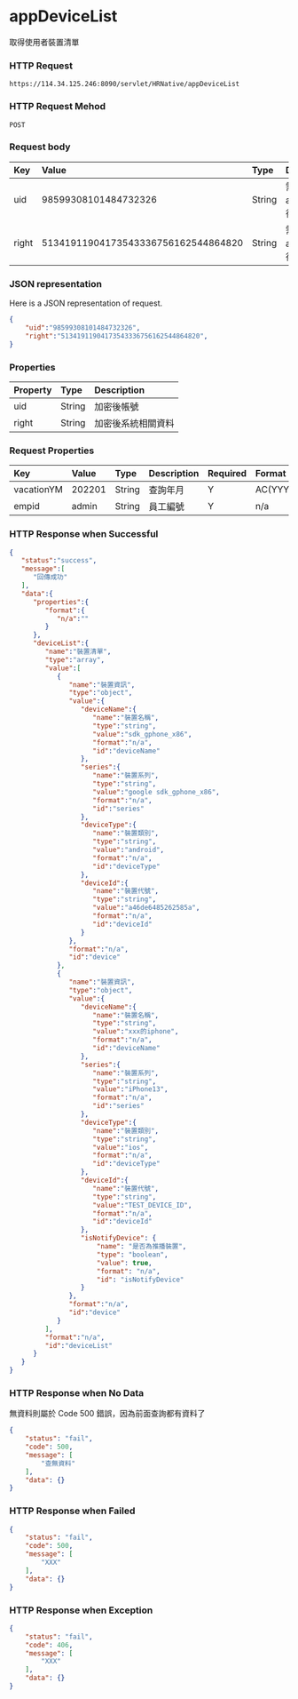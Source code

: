 # appDeviceList
取得使用者裝置清單

### HTTP Request
```
https://114.34.125.246:8090/servlet/HRNative/appDeviceList
```

### HTTP Request Mehod
```
POST
```

### Request body
| Key | Value | Type | Description |
|:----------|:-------------|:-----|:------------|
| uid | 98599308101484732326 | String | 需透過appLogin取得
| right | 51341911904173543336756162544864820 | String | 需透過appLogin取得 |

### JSON representation
Here is a JSON representation of request.
```json
{
    "uid":"98599308101484732326",
    "right":"51341911904173543336756162544864820",
}
```

### Properties
| Property | Type | Description |
|:---------|:-----|:------------|
| uid   | String | 加密後帳號 |
| right | String | 加密後系統相關資料 |

### Request Properties
| Key | Value | Type | Description | Required | Format |
|:----------|:-------------|:-----|:------------|:------------|:------------|
| vacationYM | 202201 | String | 查詢年月 | Y | AC(YYYYmm) |
| empid | admin | String | 員工編號 | Y | n/a |

### HTTP Response when Successful
```json
{
   "status":"success",
   "message":[
      "回傳成功"
   ],
   "data":{
      "properties":{
         "format":{
            "n/a":""
         }
      },
      "deviceList":{
         "name":"裝置清單",
         "type":"array",
         "value":[
            {
               "name":"裝置資訊",
               "type":"object",
               "value":{
                  "deviceName":{
                     "name":"裝置名稱",
                     "type":"string",
                     "value":"sdk_gphone_x86",
                     "format":"n/a",
                     "id":"deviceName"
                  },
                  "series":{
                     "name":"裝置系列",
                     "type":"string",
                     "value":"google sdk_gphone_x86",
                     "format":"n/a",
                     "id":"series"
                  },
                  "deviceType":{
                     "name":"裝置類別",
                     "type":"string",
                     "value":"android",
                     "format":"n/a",
                     "id":"deviceType"
                  },
                  "deviceId":{
                     "name":"裝置代號",
                     "type":"string",
                     "value":"a46de6485262585a",
                     "format":"n/a",
                     "id":"deviceId"
                  }
               },
               "format":"n/a",
               "id":"device"
            },
            {
               "name":"裝置資訊",
               "type":"object",
               "value":{
                  "deviceName":{
                     "name":"裝置名稱",
                     "type":"string",
                     "value":"xxx的iphone",
                     "format":"n/a",
                     "id":"deviceName"
                  },
                  "series":{
                     "name":"裝置系列",
                     "type":"string",
                     "value":"iPhone13",
                     "format":"n/a",
                     "id":"series"
                  },
                  "deviceType":{
                     "name":"裝置類別",
                     "type":"string",
                     "value":"ios",
                     "format":"n/a",
                     "id":"deviceType"
                  },
                  "deviceId":{
                     "name":"裝置代號",
                     "type":"string",
                     "value":"TEST_DEVICE_ID",
                     "format":"n/a",
                     "id":"deviceId"
                  },
                  "isNotifyDevice": {
                      "name": "是否為推播裝置",
                      "type": "boolean",
                      "value": true,
                      "format": "n/a",
                      "id": "isNotifyDevice"
                  }
               },
               "format":"n/a",
               "id":"device"
            }
         ],
         "format":"n/a",
         "id":"deviceList"
      }
   }
}
```

### HTTP Response when No Data 
無資料則屬於 Code 500 錯誤，因為前面查詢都有資料了
```json
{
    "status": "fail",
    "code": 500,
    "message": [
        "查無資料"
    ],
    "data": {}
}
```

### HTTP Response when Failed
```json
{
    "status": "fail",
    "code": 500,
    "message": [
        "XXX"
    ],
    "data": {}
}
```

### HTTP Response when Exception
```json
{
    "status": "fail",
    "code": 406,
    "message": [
        "XXX"
    ],
    "data": {}
}
```
